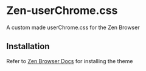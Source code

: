 # Zen-userChrome.css
A custom made userChrome.css for the Zen Browser

## Installation
Refer to [Zen Browser Docs](https://docs.zen-browser.app/guides/live-editing) for installing the theme
